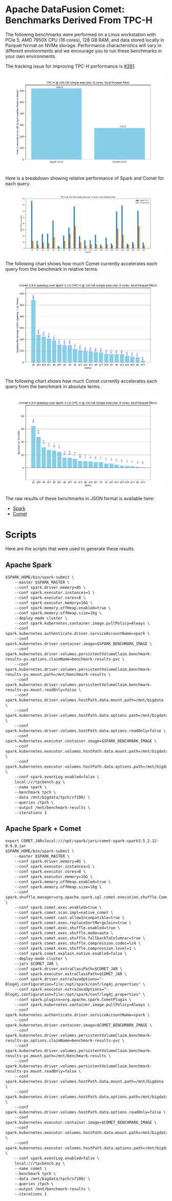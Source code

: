 <!--
Licensed to the Apache Software Foundation (ASF) under one
or more contributor license agreements.  See the NOTICE file
distributed with this work for additional information
regarding copyright ownership.  The ASF licenses this file
to you under the Apache License, Version 2.0 (the
"License"); you may not use this file except in compliance
with the License.  You may obtain a copy of the License at

  http://www.apache.org/licenses/LICENSE-2.0

Unless required by applicable law or agreed to in writing,
software distributed under the License is distributed on an
"AS IS" BASIS, WITHOUT WARRANTIES OR CONDITIONS OF ANY
KIND, either express or implied.  See the License for the
specific language governing permissions and limitations
under the License.
-->

# Apache DataFusion Comet: Benchmarks Derived From TPC-H

The following benchmarks were performed on a Linux workstation with PCIe 5, AMD 7950X CPU (16 cores), 128 GB RAM, and
data stored locally in Parquet format on NVMe storage. Performance characteristics will vary in different environments
and we encourage you to run these benchmarks in your own environments.

The tracking issue for improving TPC-H performance is [#391](https://github.com/apache/datafusion-comet/issues/391).

![](../../_static/images/benchmark-results/0.9.0/tpch_allqueries.png)

Here is a breakdown showing relative performance of Spark and Comet for each query.

![](../../_static/images/benchmark-results/0.9.0/tpch_queries_compare.png)

The following chart shows how much Comet currently accelerates each query from the benchmark in relative terms.

![](../../_static/images/benchmark-results/0.9.0/tpch_queries_speedup_rel.png)

The following chart shows how much Comet currently accelerates each query from the benchmark in absolute terms.

![](../../_static/images/benchmark-results/0.9.0/tpch_queries_speedup_abs.png)

The raw results of these benchmarks in JSON format is available here:

- [Spark](0.9.0/spark-tpch.json)
- [Comet](0.9.0/comet-tpch.json)

# Scripts

Here are the scripts that were used to generate these results.

## Apache Spark 

```shell
$SPARK_HOME/bin/spark-submit \
    --master $SPARK_MASTER \
    --conf spark.driver.memory=8G \
    --conf spark.executor.instances=1 \
    --conf spark.executor.cores=8 \
    --conf spark.executor.memory=16G \
    --conf spark.memory.offHeap.enabled=true \
    --conf spark.memory.offHeap.size=16g \
    --deploy-mode cluster \
    --conf spark.kubernetes.container.image.pullPolicy=Always \
    --conf spark.kubernetes.authenticate.driver.serviceAccountName=spark \
    --conf spark.kubernetes.driver.container.image=$SPARK_BENCHMARK_IMAGE \
    --conf spark.kubernetes.driver.volumes.persistentVolumeClaim.benchmark-results-pv.options.claimName=benchmark-results-pvc \
    --conf spark.kubernetes.driver.volumes.persistentVolumeClaim.benchmark-results-pv.mount.path=/mnt/benchmark-results \
    --conf spark.kubernetes.driver.volumes.persistentVolumeClaim.benchmark-results-pv.mount.readOnly=false \
    --conf spark.kubernetes.driver.volumes.hostPath.data.mount.path=/mnt/bigdata \
    --conf spark.kubernetes.driver.volumes.hostPath.data.options.path=/mnt/bigdata \
    --conf spark.kubernetes.driver.volumes.hostPath.data.options.readOnly=false \
    --conf spark.kubernetes.executor.container.image=$SPARK_BENCHMARK_IMAGE \
    --conf spark.kubernetes.executor.volumes.hostPath.data.mount.path=/mnt/bigdata \
    --conf spark.kubernetes.executor.volumes.hostPath.data.options.path=/mnt/bigdata \
    --conf spark.eventLog.enabled=false \
    local:///tpcbench.py \
    --name spark \
    --benchmark tpch \
    --data /mnt/bigdata/tpch/sf100/ \
    --queries /tpch \
    --output /mnt/benchmark-results \
    --iterations 1
```

## Apache Spark + Comet

```shell
export COMET_JAR=local:///opt/spark/jars/comet-spark-spark3.5_2.12-0.9.0.jar
$SPARK_HOME/bin/spark-submit \
    --master $SPARK_MASTER \
    --conf spark.driver.memory=8G \
    --conf spark.executor.instances=1 \
    --conf spark.executor.cores=8 \
    --conf spark.executor.memory=16G \
    --conf spark.memory.offHeap.enabled=true \
    --conf spark.memory.offHeap.size=16g \
    --conf spark.shuffle.manager=org.apache.spark.sql.comet.execution.shuffle.CometShuffleManager \
    --conf spark.comet.exec.enabled=true \
    --conf spark.comet.scan.impl=native_comet \
    --conf spark.comet.cast.allowIncompatible=true \
    --conf spark.comet.exec.replaceSortMergeJoin=true \
    --conf spark.comet.exec.shuffle.enabled=true \
    --conf spark.comet.exec.shuffle.mode=auto \
    --conf spark.comet.exec.shuffle.fallbackToColumnar=true \
    --conf spark.comet.exec.shuffle.compression.codec=lz4 \
    --conf spark.comet.exec.shuffle.compression.level=1 \
    --conf spark.comet.explain.native.enabled=false \
    --deploy-mode cluster \
    --jars $COMET_JAR \
    --conf spark.driver.extraClassPath=$COMET_JAR \
    --conf spark.executor.extraClassPath=$COMET_JAR \
    --conf spark.driver.extraJavaOptions="-Dlog4j.configuration=file:/opt/spark/conf/log4j.properties" \
    --conf spark.executor.extraJavaOptions="-Dlog4j.configuration=file:/opt/spark/conf/log4j.properties" \
    --conf spark.plugins=org.apache.spark.CometPlugin \
    --conf spark.kubernetes.container.image.pullPolicy=Always \
    --conf spark.kubernetes.authenticate.driver.serviceAccountName=spark \
    --conf spark.kubernetes.driver.container.image=$COMET_BENCHMARK_IMAGE \
    --conf spark.kubernetes.driver.volumes.persistentVolumeClaim.benchmark-results-pv.options.claimName=benchmark-results-pvc \
    --conf spark.kubernetes.driver.volumes.persistentVolumeClaim.benchmark-results-pv.mount.path=/mnt/benchmark-results \
    --conf spark.kubernetes.driver.volumes.persistentVolumeClaim.benchmark-results-pv.mount.readOnly=false \
    --conf spark.kubernetes.driver.volumes.hostPath.data.mount.path=/mnt/bigdata \
    --conf spark.kubernetes.driver.volumes.hostPath.data.options.path=/mnt/bigdata \
    --conf spark.kubernetes.driver.volumes.hostPath.data.options.readOnly=false \
    --conf spark.kubernetes.executor.container.image=$COMET_BENCHMARK_IMAGE \
    --conf spark.kubernetes.executor.volumes.hostPath.data.mount.path=/mnt/bigdata \
    --conf spark.kubernetes.executor.volumes.hostPath.data.options.path=/mnt/bigdata \
    --conf spark.eventLog.enabled=false \
    local:///tpcbench.py \
    --name comet \
    --benchmark tpch \
    --data /mnt/bigdata/tpch/sf100/ \
    --queries /tpch \
    --output /mnt/benchmark-results \
    --iterations 1
```
